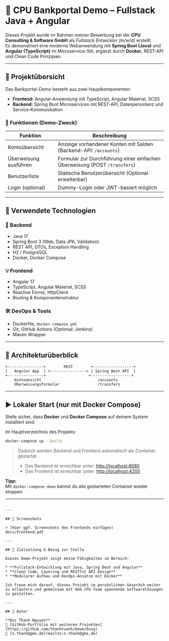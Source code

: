 
# 💼 CPU Bankportal Demo – Fullstack Java + Angular

Dieses Projekt wurde im Rahmen meiner Bewerbung bei der **CPU Consulting & Software GmbH** als *Fullstack Entwickler (m/w/d)* erstellt.  
Es demonstriert eine moderne Webanwendung mit **Spring Boot (Java)** und **Angular (TypeScript)** im Microservice-Stil, ergänzt durch **Docker**, REST-API und Clean Code Prinzipien.

---

## 🚀 Projektübersicht

Das Bankportal-Demo besteht aus zwei Hauptkomponenten:

- **Frontend:** Angular-Anwendung mit TypeScript, Angular Material, SCSS  
- **Backend:** Spring Boot Microservices mit REST-API, Datenpersistenz und Service-Kommunikation

### 🏦 Funktionen (Demo-Zweck)

| Funktion | Beschreibung |
|----------|--------------|
| Kontoübersicht | Anzeige vorhandener Konten mit Salden (Backend-API: `/accounts`) |
| Überweisung ausführen | Formular zur Durchführung einer einfachen Überweisung (POST `/transfers`) |
| Benutzerliste | Statische Benutzerübersicht (Optional erweiterbar) |
| Login (optional) | Dummy-Login oder JWT-basiert möglich |

---

## 🧰 Verwendete Technologien

### 📌 Backend
- Java 17
- Spring Boot 3 (Web, Data JPA, Validation)
- REST API, DTOs, Exception Handling
- H2 / PostgreSQL
- Docker, Docker Compose

### 💡 Frontend
- Angular 17
- TypeScript, Angular Material, SCSS
- Reactive Forms, HttpClient
- Routing & Komponentenstruktur

### 🛠 DevOps & Tools
- Dockerfile, `docker-compose.yml`
- Git, GitHub Actions (Optional: Jenkins)
- Maven Wrapper

---

## 🧪 Architekturüberblick

```text
+----------------+        REST        +------------------+
|   Angular App  | <----------------> | Spring Boot API  |
+----------------+                   +------------------+
    Kontoansicht                         /accounts
    Überweisungsformular                 /transfers
````

---

## ▶️ Lokaler Start (nur mit Docker Compose)

Stelle sicher, dass **Docker** und **Docker Compose** auf deinem System installiert sind.

Im Hauptverzeichnis des Projekts:

```bash
docker-compose up --build
```

> Dadurch werden Backend und Frontend automatisch als Container gestartet.
>
> - Das Backend ist erreichbar unter: [http://localhost:8080](http://localhost:8080)
> - Das Frontend ist erreichbar unter: [http://localhost:4200](http://localhost:4200)

**Tipp:**  
Mit `docker-compose down` kannst du alle gestarteten Container wieder stoppen.

---
```

---

## 📸 Screenshots

> (Hier ggf. Screenshots des Frontends einfügen)
docs/frontend.pdf

---

## 💬 Zielsetzung & Bezug zur Stelle

Dieses Demo-Projekt zeigt meine Fähigkeiten im Bereich:

* **Fullstack-Entwicklung mit Java, Spring Boot und Angular**
* **Clean Code, Layering und RESTful API Design**
* **Modularer Aufbau und DevOps-Ansätze mit Docker**

Ich freue mich darauf, dieses Projekt im persönlichen Gespräch weiter zu erläutern und gemeinsam mit dem CPU-Team spannende Softwarelösungen zu gestalten.

---

## 👤 Autor

**Duc Thanh Nguyen**
🔗 [GitHub-Portfolio mit weiteren Projekten](https://github.com/thanhtuanh/bewerbung)
📧 [n.thanh@gmx.de](mailto:n.thanh@gmx.de)

```
